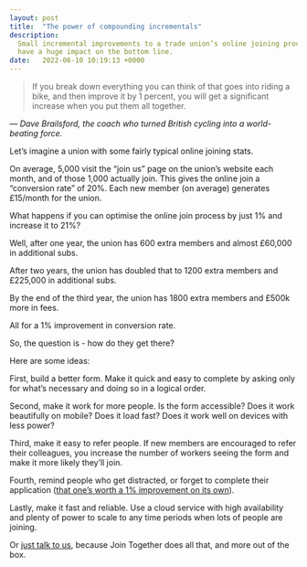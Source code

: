 ```yaml
---
layout: post
title:  "The power of compounding incrementals"
description:
  Small incremental improvements to a trade union’s online joining process can
  have a huge impact on the bottom line.
date:   2022-06-10 10:19:13 +0000
---
```


> If you break down everything you can think of that goes into riding a bike, and then improve it by 1 percent, you will get a significant increase when you put them all together.
  
_&mdash; Dave Brailsford, the coach who turned British cycling into a world-beating force._

Let’s imagine a union with some fairly typical online joining stats.

On average, 5,000 visit the “join us” page on the union’s website each month, and of those 1,000 actually join. This gives the online join a “conversion rate” of 20%. Each new member (on average) generates £15/month for the union.

What happens if you can optimise the online join process by just 1% and increase it to 21%?

Well, after one year, the union has 600 extra members and almost £60,000 in additional subs.

After two years, the union has doubled that to 1200 extra members and £225,000 in additional subs.

By the end of the third year, the union has 1800 extra members and £500k more in fees.

All for a 1% improvement in conversion rate.

So, the question is - how do they get there?

Here are some ideas:

First, build a better form. Make it quick and easy to complete by asking only for what’s necessary and doing so in a logical order.

Second, make it work for more people. Is the form accessible? Does it work beautifully on mobile? Does it load fast? Does it work well on devices with less power?

Third, make it easy to refer people. If new members are encouraged to refer their colleagues, you increase the number of workers seeing the form and make it more likely they’ll join.

Fourth, remind people who get distracted, or forget to complete their application ([that one’s worth a 1% improvement on its own](/post/2022-05-29-do-now-or-do-later)).

Lastly, make it fast and reliable. Use a cloud service with high availability and plenty of power to scale to any time periods when lots of people are joining.

Or [just talk to us](https://calendly.com/join-together/hello), because Join Together does all that, and more out of the box.
